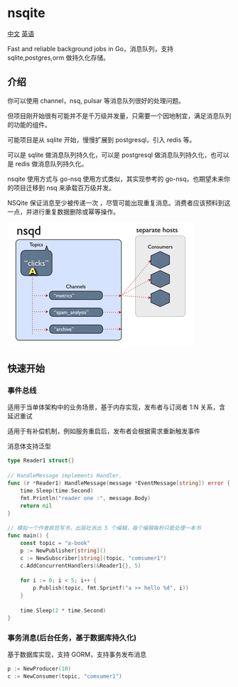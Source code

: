 # nsqite

[中文](./README_CN.md)  [英语](./README.md)

Fast and reliable background jobs in Go，消息队列，支持 sqlite,postgres,orm 做持久化存储。

## 介绍

你可以使用 channel，nsq, pulsar 等消息队列很好的处理问题。

但项目刚开始很有可能并不是千万级并发量，只需要一个因地制宜，满足消息队列的功能的组件。

可能项目是从 sqlite 开始，慢慢扩展到 postgresql，引入 redis 等。

可以是 sqlite 做消息队列持久化，可以是 postgresql 做消息队列持久化，也可以是 redis 做消息队列持久化。

nsqite 使用方式与 go-nsq 使用方式类似，其实现参考的 go-nsq，也期望未来你的项目迁移到 nsq 来承载百万级并发。

NSQite 保证消息至少被传递一次 ，尽管可能出现重复消息。消费者应该预料到这一点，并进行重复数据删除或幂等操作。

![](./docs/1.gif)

## 快速开始

### 事件总线

适用于当单体架构中的业务场景，基于内存实现，发布者与订阅者 1:N 关系，含延迟重试

适用于有补偿机制，例如服务重启后，发布者会根据需求重新触发事件

消息体支持泛型

```go
type Reader1 struct{}

// HandleMessage implements Handler.
func (r *Reader1) HandleMessage(message *EventMessage[string]) error {
	time.Sleep(time.Second)
	fmt.Println("reader one :", message.Body)
	return nil
}

// 模拟一个作者疯狂写书，出版社派出 5 个编辑，每个编辑每秒只能处理一本书
func main() {
	const topic = "a-book"
	p := NewPublisher[string]()
	c := NewSubscriber[string](topic, "comsumer1")
	c.AddConcurrentHandlers(&Reader1{}, 5)

	for i := 0; i < 5; i++ {
		p.Publish(topic, fmt.Sprintf("a >> hello %d", i))
	}

	time.Sleep(2 * time.Second)
}

```

### 事务消息(后台任务，基于数据库持久化)

基于数据库实现，支持 GORM，支持事务发布消息

```go
p := NewProducer(10)
c := NewConsumer(topic, "comsumer1")
```
